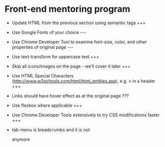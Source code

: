 # Front-end mentoring program

* Update HTML from the previous section using semantic tags +++
* Use Google Fonts of your choice ---
* Use Chrome Developer Tool to examine font-size, color, and other properties of original page ---
* Use text-transform for uppercase text +++
* Skip all icons/images on the page - we’ll cover it later +++
* Use HTML Special Characters (http://www.w3schools.com/html/html_entities.asp), e.g.  » in a header +++
* Links should have hover effect as at the original page ???
* Use flexbox where applicable +++
* Use Chrome Developer Tools extensively to try CSS modifications faster +++

* tab-menu is breadcrumbs and it is not <nav> anymore

